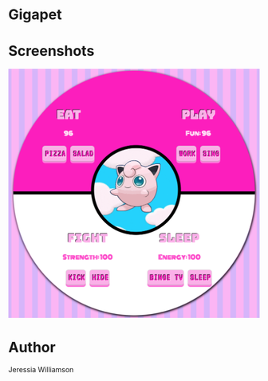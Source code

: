 # Gigapet

# Screenshots
![screenshot](https://github.com/jeressia/gigapet/blob/master/Screen%20Shot%202019-04-21%20at%2011.00.08%20PM.png?raw=true)

# Author
Jeressia Williamson
